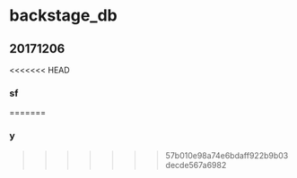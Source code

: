 # backstage_db
## 20171206
<<<<<<< HEAD
### sf
=======
### y
>>>>>>> 57b010e98a74e6bdaff922b9b03decde567a6982
